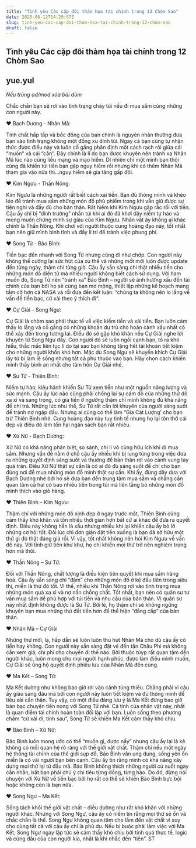```yaml
---
title: "Tình yêu Các cặp đôi thảm họa tài chính trong 12 Chòm Sao"
date: 2025-06-12T14:29:57Z
slug: tinh-yeu-cac-cap-doi-tham-hoa-tai-chinh-trong-12-chom-sao
draft: false
---
```


## Tình yêu Các cặp đôi thảm họa tài chính trong 12 Chòm Sao

## yue.yul

*Nếu trùng ad/mod xóa bài dùm*
 
Chắc chắn bạn sẽ rơi vào tình trạng cháy túi nếu đi mua sắm cùng những con người này.
 
 
 ♥ Bạch Dương - Nhân Mã:
 
 Tính chất hấp tấp và bốc đồng của bạn chính là nguyên nhân thường đưa bạn vào tình trạng không một đồng xu dính túi. Ngay cả bạn cũng tự nhận thức được điều này và luôn cố gắng phân định một cách rạch ròi giữa cái “muốn” và cái “cần”. Đây chính là lí do bạn được khuyên nên tránh xa Nhân Mã lúc nào cũng liều mạng 
và mạo hiểm. Dĩ nhiên chỉ một mình bạn thôi cũng đã khiến túi tiền bạn gặp nguy hiểm rồi nhưng khi có thêm Nhân Mã tham gia vào nữa thì…nguy hiểm sẽ gia tăng gấp đôi.
 
 
 
 ♥ Kim Ngưu - Thần Nông:
 
 Kim Ngưu là những người rất biết cách xài tiền. Bạn đủ thông minh và khéo léo để tránh mua sắm những món đồ phù phiếm trong khi vẫn giữ được sự tiện nghi và đầy đủ cho bản thân. Rất hiếm khi Kim Ngưu gặp rắc rối với tiền. Cậu ấy chỉ bị “dính trưởng” nhẵn túi khi ai đó đã khơi dậy niềm tự hào và mong muốn chứng minh sự giàu của Kim Ngưu. Nhân vật ấy không ai khác chính là Thần Nông. Khi chơi với người thuộc cung hoàng đạo này, tốt nhất bạn nên giữ mình bình tĩnh và đầy lí trí để tránh việc phung phí.
 
 
 ♥ Song Tử - Bảo Bình:
 
 Tiền bạc đến nhanh với Song Tử nhưng cũng đi như chớp. Con người này không thể cưỡng lại sức hút của xu thế và những mốt mới luôn được update đến từng ngày, thậm chí từng giờ. Cậu ấy sẵn sàng chi thật nhiều tiền cho những món đồ điện tử mà nhiều người không biết cách sử dụng. Với ham muốn đó, Song Tử nên “tránh xa” Bảo Bình – người sẽ ảnh hưởng xấu đến tài chính của bạn bởi họ sẽ cùng bạn mơ mộng, thiết lập những kế hoạch mang tầm cỡ hơn cả NASA và rồi đưa đến kết luận: “chúng ta không nên lo lắng về vấn đề tiền bạc, cứ xài theo ý thích đi”.
 
 
 
 ♥ Cự Giải – Song Ngư:
 
 Cự Giải là chòm sao phải thực tế về việc kiếm tiền và xài tiền. Bạn luôn cảm thấy lo lắng và cố gắng có những khoản dự trù cho hoàn cảnh xấu nhất có thể xảy đến trong tương lai. Điều đó sẽ gặp khó khăn nếu Cự Giải nghe lời khuyên từ Song Ngư đấy. Con người đó sẽ luôn ngồi cạnh bạn, tỏ ra khó hiểu, thắc mắc liên tục lí do tại sao bạn không tặng hết tài khoản tiết kiệm cho những người khốn khó hơn. Mặc dù Song Ngư sẽ khuyến khích Cự Giải lấy từ bi làm lẽ sống nhưng tất cả phụ thuộc vào bạn. Hãy chọn cách khiến mình thấy bình an nhất cho tâm hồn Cự Giải nhé.
 
 
 
 ♥ Sư Tử - Thiên Bình:
 
 Niềm tự hào, kiêu hãnh khiến Sư Tử xem tiền như một nguồn năng lượng và sức mạnh. Cậu ấy lúc nào cũng phải chống lại sự cám dỗ của những thứ đồ xa xỉ và sang trọng, có giá tiền ở ngưỡng thậm chí mình không đủ khả năng để chi trả. Những lúc như thế, Sư Tử rất cần lời khuyên của người sáng suốt để tránh nợ ngập đầu. Nhưng ai cũng có thể làm “Gia Cát Lượng’ cho bạn trừ Thiên Bình nhé. Cung hoàng đạo này tuy tinh tế nhưng họ lại tôn thờ cái đẹp và điều đó làm tổn hại ngân sách bạn rất nhiều.
 
 
 
 ♥ Xử Nữ - Bạch Dương:
 
 Xử Nữ có khả năng phân biệt, so sánh, chi li vô cùng hữu ích khi đi mua sắm. Nhưng vấn đề nằm ở chỗ cậu ấy nhiều khi bị lung túng trong việc đưa ra những quyết định sáng suốt và thường để bản thân rơi vào cảnh vung tay quá trán. Điều Xử Nữ thật sự cần là có ai đó đủ sáng suốt để chỉ cho bạn đúng nơi để mua những món đồ mình thật sự cần. Khi ấy, đừng dây dưa với Bạch Dương nhé bởi họ sẽ đưa bạn đến trung tâm mua sắm và chẳng cần quan tâm cả hai có bao nhiêu tiền trong túi mà liên tằng bỏ những món đồ mình thích vào giỏ hàng.
 
 
 
 ♥ Thiên Bình – Kim Ngưu:
 
 Thậm chí với những món đồ xinh đẹp ở ngay trước mắt, Thiên Bình cũng cảm thấy khó khăn và tốn nhiều thời gian hơn bất cứ ai khác để đưa ra quyết định. Điều này không hẳn là xấu nhưng nhiều khi lại khiến cậu ấy bỏ lỡ những cơ hội tốt. Đôi lúc chỉ đơn giản đặt tiền xuống là bạn đã sở hữu một thứ gì đó thật đáng giá rồi. Vì vậy, tốt nhất không nên hỏi Kim Ngưu về vấn đề này. Với tính giữ tiền khư khư, họ chỉ khiến mọi thứ trở nên nghiêm trọng hơn mà thôi.
 
 
 
 ♥ Thần Nông – Sư Tử:
 
 Đối với Thần Nông, chất lượng là điều kiện tiên quyết khi mua sắm hàng hoá. Cậu ấy sẵn sàng chi “đậm” cho những món đồ ở kệ đầu tiên trong siêu thị, miễn là thứ đó tốt. Vì thế, nhiều khi Thần Nông rơi vào tình trạng mua những món quá xa xỉ và nợ nần chồng chất. Tốt nhất, bạn nên có quân sư tư vấn mua sắm để phù hợp với túi tiền và nhu cầu của bản thân. Vị quân sư này nhất định không được là Sư Tử. Bởi lẽ, họ thậm chí sẽ không ngừng khuyên bạn mua những thứ đắt tiền hơn để thể hiện “đẳng cấp” của bản thân.
 
 
 
 ♥ Nhân Mã – Cự Giải
 
 Những thứ mới, lạ, hấp dẫn sẽ luôn luôn thu hút Nhân Mã cho dù cậu ấy có tiền hay không. Con người này sẵn sàng đặt vé đến tận Châu Phi mà không cần xem giá, chi phí cho chuyến đi thế nào. Bởi thuộc túyp rất quan tâm đến người khác, luôn mong cho mọi người hạnh phúc, được làm điều mình muốn, Cự Giải sẽ ủng hộ quyết định phiêu lưu của Nhân Mã đến cùng.
 
 
 
 ♥ Ma Kết – Song Tử:
 
 Ma Kết dường như không bao giờ rơi vào cảnh túng thiếu. Chẳng phải vì cậu ấy giàu sang đâu mà bởi con người này luôn tiết kiệm và đủ thông minh để tiêu xài cẩn thận. Tuy vậy, có một điều đáng lưu ý là Ma Kết đừng bao giờ bàn bạc chuyện tiền nong với Song Tử nhé. Cá tính của nhân vật này, nhất là quan điểm tài chính hoàn toàn đối lập với bạn. Luôn sống theo phương châm “cứ xài đi, tính sau”, Song Tử sẽ khiến Ma Kết cảm thấy khó chịu.
 
 
 
 ♥ Bảo Bình – Xử Nữ:
 
 Bảo Bình luôn mong ước có thể “muốn gì, được nấy” nhưng cậu ấy lại là kẻ không có mối quan hệ rõ ràng với thế giới vật chất. Thậm chí nếu một ngày hệ thống tài chính của thế giới sụp đổ, Bảo Bình vẫn ung dung, sống yên ổn miễn là có vài người bạn bên cạnh. Cậu ấy tin rằng mình có khả năng xây dựng mọi thứ lại từ đầu mà. Bảo Bình không thích những người cứ suốt ngày cằn nhằn, bắt bạn phải chú ý chi tiêu từng đồng, từng hào. Do đó, đừng nói chuyện với Xử Nữ về tiền bạc bởi họ rất có thể sẽ khiến Bảo Bình bực bội hoặc không còn là bạn nữa.
 
 
 
 ♥ Song Ngư – Ma Kết:
 
 Sống tách khỏi thế giới vật chất – điều dường như rất khó khăn với những người khác. Nhưng với Song Ngư, cậu ấy có niềm tin rằng mọi thứ sẽ ổn và chắc chắn là thế. Song Ngư không quan tâm cho lắm đến vật chất vì suy cho cùng tất cả với cậu ấy chỉ là phù du. Nếu bị buộc phải làm việc với Ma Kết, Song Ngư ngay lập tức sẽ cảm thấy khó chịu bởi tính quá thực tế, logic và cứng đầu của con người kia, nhất là khi nhắc đến “tiền”.
ST